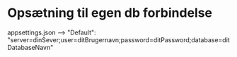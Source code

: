 # Opsætning til egen db forbindelse

appsettings.json --> "Default": "server=dinSever;user=ditBrugernavn;password=ditPassword;database=ditDatabaseNavn"

